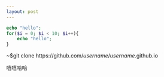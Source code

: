 ```yaml
---
layout: post
---
```

```php
echo "hello";
for($i = 0; $i < 10; $i++){
	echo "hello";
}
```
<div class="terminal">
        <div class="header"></div>
        <div class="shell">
          <p><span class="path">~</span><span class="prompt">$</span>git clone https://github.com/<em>username</em>/<em>username</em>.github.io</p>
        </div>
      </div>
	<link href="https://pages.github.com/pages.css" type="text/css"/>	嘻嘻哈哈
